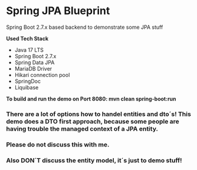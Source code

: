 # Spring JPA Blueprint

Spring Boot 2.7.x based backend to demonstrate some JPA stuff

**Used Tech Stack**
- Java 17 LTS
- Spring Boot 2.7.x
- Spring Data JPA
- MariaDB Driver
- Hikari connection pool
- SpringDoc
- Liquibase

**To build and run the demo on Port 8080: mvn clean spring-boot:run**

### There are a lot of options how to handel entities and dto´s! This demo does a DTO first approach, because some people are having trouble the managed context of a JPA entity.
### Please do not discuss this with me.

### Also DON´T discuss the entity model, it´s just to demo stuff!

